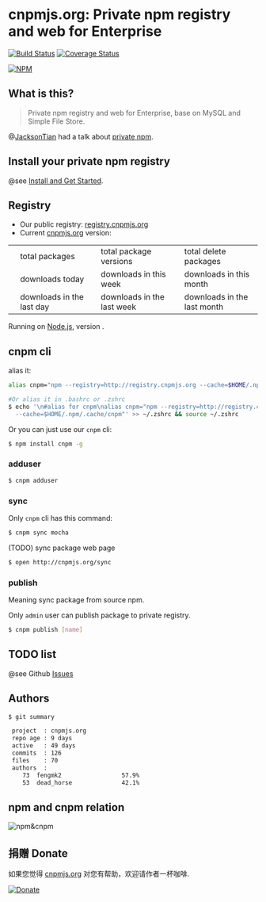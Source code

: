 # cnpmjs.org: Private npm registry and web for Enterprise

[![Build Status](https://secure.travis-ci.org/fengmk2/cnpmjs.org.png)](http://travis-ci.org/fengmk2/cnpmjs.org) [![Coverage Status](https://coveralls.io/repos/fengmk2/cnpmjs.org/badge.png)](https://coveralls.io/r/fengmk2/cnpmjs.org)

[![NPM](https://nodei.co/npm/cnpmjs.org.png?downloads=true&stars=true)](https://nodei.co/npm/cnpmjs.org/)

## What is this?

> Private npm registry and web for Enterprise, base on MySQL and Simple File Store.

@[JacksonTian](https://github.com/JacksonTian/) had a talk about [private npm](https://speakerdeck.com/jacksontian/qi-ye-ji-node-dot-jskai-fa).

## Install your private npm registry

@see [Install and Get Started](/install).

## Registry

* Our public registry: [registry.cnpmjs.org](http://registry.cnpmjs.org)
* Current [cnpmjs.org](/) version: <span id="app-version"></span>

<table class="downloads">
  <tbody>
    <tr>
      <td class="count" id="total-packages"></td><td>total packages</td>
      <td class="count" id="total-versions"></td><td>total package versions</td>
      <td class="count" id="total-deletes"></td><td>total delete packages</td>
    </tr>
    <tr>
      <td class="count"></td><td> downloads today</td>
      <td class="count"></td><td> downloads in this week</td>
      <td class="count"></td><td> downloads in this month</td>
    </tr>
    <tr>
      <td class="count"></td><td> downloads in the last day</td>
      <td class="count"></td><td> downloads in the last week</td>
      <td class="count"></td><td> downloads in the last month</td>
    </tr>
  </tbody>
</table>

Running on [Node.js](http://nodejs.org), version <span id="node-version"></span>.

<script>
$(function () {
  function humanize(n, options) {
    options = options || {};
    var d = options.delimiter || ',';
    var s = options.separator || '.';
    n = n.toString().split('.');
    n[0] = n[0].replace(/(\d)(?=(\d\d\d)+(?!\d))/g, '$1' + d);
    return n.join(s);
  }

  $.getJSON('http://registry.cnpmjs.org/?callback=?', function (data) {
    $('#total-packages').html(humanize(data.doc_count));
    $('#total-versions').html(humanize(data.doc_version_count));
    $('#total-deletes').html(humanize(data.doc_del_count));

    var downloads = $('table.downloads');
    downloads.find('td.count:eq(3)').html(humanize(data.download.today));
    downloads.find('td.count:eq(4)').html(humanize(data.download.thisweek));
    downloads.find('td.count:eq(5)').html(humanize(data.download.thismonth));
    downloads.find('td.count:eq(6)').html(humanize(data.download.lastday));
    downloads.find('td.count:eq(7)').html(humanize(data.download.lastweek));
    downloads.find('td.count:eq(8)').html(humanize(data.download.lastmonth));

    $('#node-version').html(data.node_version || 'v0.10.22');
    $('#app-version').html(data.app_version || '0.0.0');
  });
});
</script>

## cnpm cli

alias it:

```bash
alias cnpm="npm --registry=http://registry.cnpmjs.org --cache=$HOME/.npm/.cache/cnpm"

#Or alias it in .bashrc or .zshrc
$ echo '\n#alias for cnpm\nalias cnpm="npm --registry=http://registry.cnpmjs.org \
  --cache=$HOME/.npm/.cache/cnpm"' >> ~/.zshrc && source ~/.zshrc
```

Or you can just use our `cnpm` cli:

```bash
$ npm install cnpm -g
```

### adduser

```bash
$ cnpm adduser
```

### sync

Only `cnpm` cli has this command:

```bash
$ cnpm sync mocha
```

(TODO) sync package web page

```bash
$ open http://cnpmjs.org/sync
```

### publish

Meaning sync package from source npm.

Only `admin` user can publish package to private registry.

```bash
$ cnpm publish [name]
```

## TODO list

@see Github [Issues](https://github.com/fengmk2/cnpmjs.org/issues)

## Authors

```bash
$ git summary

 project  : cnpmjs.org
 repo age : 9 days
 active   : 49 days
 commits  : 126
 files    : 70
 authors  :
    73  fengmk2                 57.9%
    53  dead_horse              42.1%
```

## npm and cnpm relation

![npm&cnpm](https://docs.google.com/drawings/d/12QeQfGalqjsB77mRnf5Iq5oSXHCIUTvZTwECMonqCmw/pub?w=960&h=720)

## 捐赠 Donate
如果您觉得 [cnpmjs.org] 对您有帮助，欢迎请作者一杯咖啡.

[![Donate](https://img.alipay.com/sys/personalprod/style/mc/btn-index.png)](https://me.alipay.com/imk2)

 [cnpmjs.org]: http://cnpmjs.org/
 [registry.cnpmjs.org]: http://registry.cnpmjs.org/
